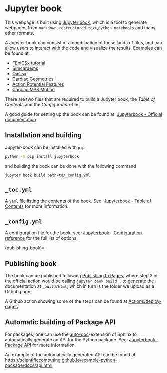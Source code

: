 # Jupyter book

This webpage is built using [Jupyter book](https://jupyterbook.org/en/stable/intro.html), which is a tool to generate webpages from `markdown`, `restructured text`,`python notebooks` and many other formats.

A Jupyter book can consist of a combination of these kinds of files, and can allow users to interact with the code and visualize the results.
Examples can be found at:
- [FEniCSx tutorial](https://jorgensd.github.io/dolfinx-tutorial/)
- [Simcardems](https://computationalphysiology.github.io/simcardems/)
- [Oasisx](https://computationalphysiology.github.io/oasisx/)
- [Cardiac Geometries](https://computationalphysiology.github.io/cardiac_geometries/)
- [Action Potential Features](https://computationalphysiology.github.io/ap_features/)
- [Cardiac MPS Motion](https://computationalphysiology.github.io/mps_motion/)

There are two files that are required to build a Jupyter book, the _Table of Contents_ and the _Configuration_-file.

A good guide for setting up the book can be found at: [Jupyterbook - Official documentation](https://jupyterbook.org/en/stable/start/create.html)

## Installation and building
Jupyter-book can be installed with `pip`
```bash
python -m pip install jupyterbook
```
and building the book can be done with the following command
```bash
jupyter book build path/to/_config.yml
```

## `_toc.yml`
A `yaml` file listing the contents of the book. See: [Jupyterbook - Table of Contents](https://jupyterbook.org/en/stable/structure/toc.html) for more information.

## `_config.yml`
A configuration file for the book, see: [Jupyterbook - Configuration reference](https://jupyterbook.org/en/stable/customize/config.html) for the full list of options.

(publishing-book)=
## Publishing book
The book can be published following [Publishing to Pages](publishing-to-pages), where
step 3 in the official action would be calling `jupyter book build .` to generate the documentation at `_build/html`, which in turn is the folder we upload as a Github page.

A Github action showing some of the steps can be found at [Actions/deploy-pages](https://github.com/actions/deploy-pages#usage).


## Automatic building of Package API

For packages, one can use the [auto-doc](https://www.sphinx-doc.org/en/master/usage/extensions/autodoc.html)-extension of Sphinx to automatically generate an API for the Python package.
See: [Jupyterbook - Package API](https://jupyterbook.org/en/stable/advanced/developers.html?highlight=api#developer-workflows) for more information.

An example of the automatically generated API can be found at <https://scientificcomputing.github.io/example-python-package/docs/api.html>
